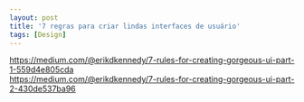 ```yaml
---
layout: post
title: '7 regras para criar lindas interfaces de usuário'
tags: [Design]
---
```


<https://medium.com/@erikdkennedy/7-rules-for-creating-gorgeous-ui-part-1-559d4e805cda><br>
<https://medium.com/@erikdkennedy/7-rules-for-creating-gorgeous-ui-part-2-430de537ba96>
